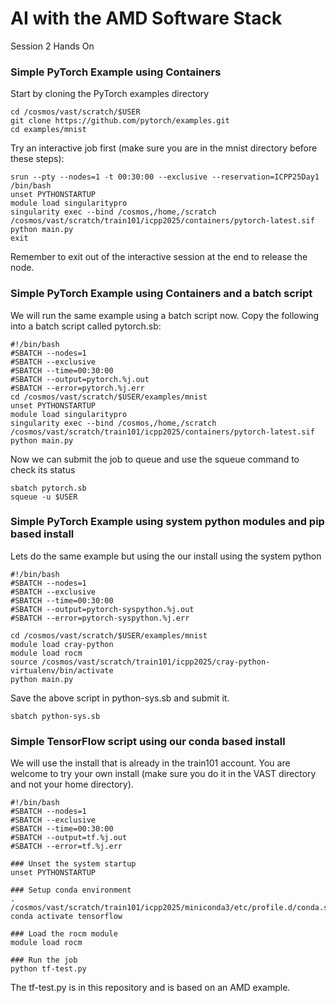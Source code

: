 # AI with the AMD Software Stack
Session 2 Hands On 

### Simple PyTorch Example using Containers
Start by cloning the PyTorch examples directory
```
cd /cosmos/vast/scratch/$USER
git clone https://github.com/pytorch/examples.git
cd examples/mnist
```
Try an interactive job first (make sure you are in the mnist directory before these steps):
```
srun --pty --nodes=1 -t 00:30:00 --exclusive --reservation=ICPP25Day1 /bin/bash
unset PYTHONSTARTUP
module load singularitypro
singularity exec --bind /cosmos,/home,/scratch /cosmos/vast/scratch/train101/icpp2025/containers/pytorch-latest.sif python main.py
exit
```
Remember to exit out of the interactive session at the end to release the node.

### Simple PyTorch Example using Containers and a batch script
We will run the same example using a batch script now. Copy the following into a batch script called pytorch.sb:

```
#!/bin/bash
#SBATCH --nodes=1
#SBATCH --exclusive
#SBATCH --time=00:30:00
#SBATCH --output=pytorch.%j.out
#SBATCH --error=pytorch.%j.err
cd /cosmos/vast/scratch/$USER/examples/mnist
unset PYTHONSTARTUP
module load singularitypro
singularity exec --bind /cosmos,/home,/scratch /cosmos/vast/scratch/train101/icpp2025/containers/pytorch-latest.sif python main.py
```
Now we can submit the job to queue and use the squeue command to check its status
```
sbatch pytorch.sb
squeue -u $USER
```
### Simple PyTorch Example using system python modules and pip based install
Lets do the same example but using the our install using the system python
```
#!/bin/bash
#SBATCH --nodes=1
#SBATCH --exclusive
#SBATCH --time=00:30:00
#SBATCH --output=pytorch-syspython.%j.out
#SBATCH --error=pytorch-syspython.%j.err

cd /cosmos/vast/scratch/$USER/examples/mnist
module load cray-python
module load rocm
source /cosmos/vast/scratch/train101/icpp2025/cray-python-virtualenv/bin/activate
python main.py
```
Save the above script in python-sys.sb and submit it.
```
sbatch python-sys.sb
```

### Simple TensorFlow script using our conda based install
We will use the install that is already in the train101 account. You are welcome to try your own install (make sure you do it in the VAST directory and not your home directory).
```
#!/bin/bash
#SBATCH --nodes=1
#SBATCH --exclusive
#SBATCH --time=00:30:00
#SBATCH --output=tf.%j.out
#SBATCH --error=tf.%j.err

### Unset the system startup
unset PYTHONSTARTUP

### Setup conda environment
. /cosmos/vast/scratch/train101/icpp2025/miniconda3/etc/profile.d/conda.sh
conda activate tensorflow

### Load the rocm module
module load rocm

### Run the job
python tf-test.py
```
The tf-test.py is in this repository and is based on an AMD example.

